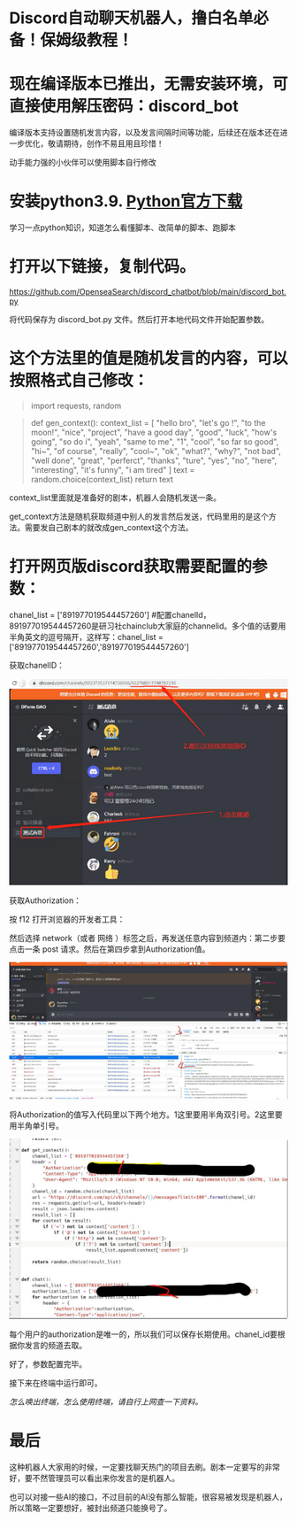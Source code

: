 # Discord自动聊天机器人，撸白名单必备！保姆级教程！

# 现在编译版本已推出，无需安装环境，可直接使用解压密码：discord_bot

编译版本支持设置随机发言内容，以及发言间隔时间等功能，后续还在版本还在进一步优化，敬请期待，创作不易且用且珍惜！

动手能力强的小伙伴可以使用脚本自行修改

# 安装python3.9.   [Python官方下载](https://www.python.org/) 
学习一点python知识，知道怎么看懂脚本、改简单的脚本、跑脚本

# 打开以下链接，复制代码。
https://github.com/OpenseaSearch/discord_chatbot/blob/main/discord_bot.py

将代码保存为 discord_bot.py 文件。然后打开本地代码文件开始配置参数。

# 这个方法里的值是随机发言的内容，可以按照格式自己修改：
>import requests, random

>def gen_context():
>    context_list = [
>        "hello bro", "let's go !", "to the moon!", "nice", "project", "have a good day",
>        "good", "luck", "how's going", "so do i", "yeah", "same to me", "1", "cool", "so far so good",
>        "hi~", "of course", "really", "cool~", "ok", "what?", "why?", "not bad", "well done", "great",
>       "perferct", "thanks", "ture", "yes", "no", "here", "interesting", "it's funny", "i am tired"
>    ]
>    text = random.choice(context_list)
>    return text

context_list里面就是准备好的剧本，机器人会随机发送一条。

get_context方法是随机获取频道中别人的发言然后发送，代码里用的是这个方法。需要发自己剧本的就改成gen_context这个方法。

# 打开网页版discord获取需要配置的参数：
chanel_list = ['891977019544457260'] #配置chanelId，891977019544457260是研习社chainclub大家庭的channelid。多个值的话要用半角英文的逗号隔开，这样写：chanel_list = ['891977019544457260','891977019544457260']

获取chanelID：

![获取chanelID：](https://github.com/OpenseaSearch/discord_chatbot/blob/main/img/chanelID.png)


获取Authorization：

按 f12 打开浏览器的开发者工具：

然后选择 network（或者 网络 ）标签之后，再发送任意内容到频道内：第二步要点击一条 post 请求。然后在第四步拿到Authorization值。


![Authorization：](https://github.com/OpenseaSearch/discord_chatbot/blob/main/img/Authorization.png)


将Authorization的值写入代码里以下两个地方。1这里要用半角双引号。2这里要用半角单引号。


![code：](https://github.com/OpenseaSearch/discord_chatbot/blob/main/img/code.png)



每个用户的authorization是唯一的，所以我们可以保存长期使用。chanel_id要根据你发言的频道去取。

好了，参数配置完毕。

接下来在终端中运行即可。

_怎么唤出终端，怎么使用终端，请自行上网查一下资料。_


# 最后
这种机器人大家用的时候，一定要找聊天热门的项目去刷。剧本一定要写的非常好，要不然管理员可以看出来你发言的是机器人。

也可以对接一些AI的接口，不过目前的AI没有那么智能，很容易被发现是机器人，所以策略一定要想好，被封出频道只能换号了。
    











